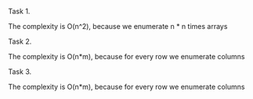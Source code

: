 Task 1.

The complexity is  O(n^2), because we enumerate n * n times arrays

Task 2.

The complexity is  O(n*m), because for every row we enumerate columns

Task 3.

The complexity is O(n*m), because for every row we enumerate columns